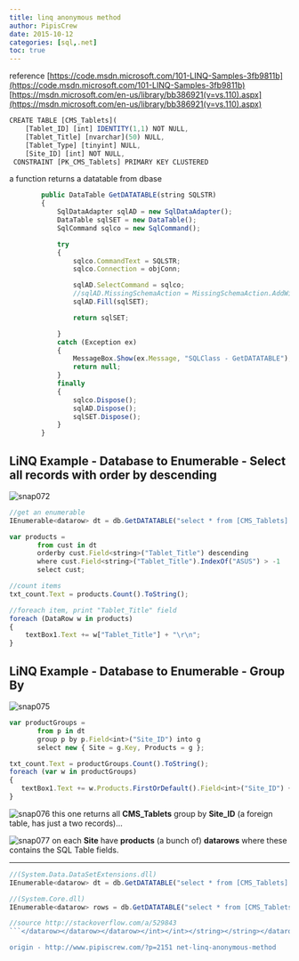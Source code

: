 ```yaml
---
title: linq anonymous method
author: PipisCrew
date: 2015-10-12
categories: [sql,.net]
toc: true
---
```


reference 
[https://code.msdn.microsoft.com/101-LINQ-Samples-3fb9811b](https://code.msdn.microsoft.com/101-LINQ-Samples-3fb9811b)
[https://msdn.microsoft.com/en-us/library/bb386921(v=vs.110).aspx](https://msdn.microsoft.com/en-us/library/bb386921(v=vs.110).aspx)

```js
CREATE TABLE [CMS_Tablets](
	[Tablet_ID] [int] IDENTITY(1,1) NOT NULL,
	[Tablet_Title] [nvarchar](50) NULL,
	[Tablet_Type] [tinyint] NULL,
	[Site_ID] [int] NOT NULL,
 CONSTRAINT [PK_CMS_Tablets] PRIMARY KEY CLUSTERED
```

a function returns a datatable from dbase
```js
        public DataTable GetDATATABLE(string SQLSTR)
        {
            SqlDataAdapter sqlAD = new SqlDataAdapter();
            DataTable sqlSET = new DataTable();
            SqlCommand sqlco = new SqlCommand();

            try
            {
                sqlco.CommandText = SQLSTR;
                sqlco.Connection = objConn;

                sqlAD.SelectCommand = sqlco;
                //sqlAD.MissingSchemaAction = MissingSchemaAction.AddWithKey;
                sqlAD.Fill(sqlSET);

                return sqlSET;

            }
            catch (Exception ex)
            {
                MessageBox.Show(ex.Message, "SQLClass - GetDATATABLE");
                return null;
            }
            finally
            {
                sqlco.Dispose();
                sqlAD.Dispose();
                sqlSET.Dispose();
            }
        }
```

## LiNQ Example - Database to Enumerable - Select all records with order by descending

![snap072](https://www.pipiscrew.com/wp-content/uploads/2015/10/snap072.png)

```js
//get an enumerable
IEnumerable<datarow> dt = db.GetDATATABLE("select * from [CMS_Tablets] order by [Tablet_Title]").AsEnumerable();

var products =
	   from cust in dt 
	   orderby cust.Field<string>("Tablet_Title") descending
	   where cust.Field<string>("Tablet_Title").IndexOf("ASUS") > -1 
	   select cust;

//count items 
txt_count.Text = products.Count().ToString();

//foreach item, print "Tablet_Title" field
foreach (DataRow w in products)
{
	textBox1.Text += w["Tablet_Title"] + "\r\n";
}
```

## LiNQ Example - Database to Enumerable - Group By

![snap075](https://www.pipiscrew.com/wp-content/uploads/2015/10/snap075.png)

```js
var productGroups =
	   from p in dt
	   group p by p.Field<int>("Site_ID") into g
	   select new { Site = g.Key, Products = g };

txt_count.Text = productGroups.Count().ToString();
foreach (var w in productGroups)
{
   textBox1.Text += w.Products.FirstOrDefault().Field<int>("Site_ID") + "\r\n";
}
```

![snap076](https://www.pipiscrew.com/wp-content/uploads/2015/10/snap076.png)
this one returns all **CMS_Tablets** group by **Site_ID** (a foreign table, has just a two records)... 

![snap077](https://www.pipiscrew.com/wp-content/uploads/2015/10/snap077.png)
on each **Site** have **products** (a bunch of)  **datarows** where these contains the SQL Table fields.

* * *

```js
//(System.Data.DataSetExtensions.dll)
IEnumerable<datarow> dt = db.GetDATATABLE("select * from [CMS_Tablets] order by [Tablet_Title]").AsEnumerable();

//(System.Core.dll)
IEnumerable<datarow> rows = db.GetDATATABLE("select * from [CMS_Tablets] order by [Tablet_Title]").Rows.OfType<datarow>();

//source http://stackoverflow.com/a/529843
```</datarow></datarow></datarow></int></int></string></string></datarow>

origin - http://www.pipiscrew.com/?p=2151 net-linq-anonymous-method